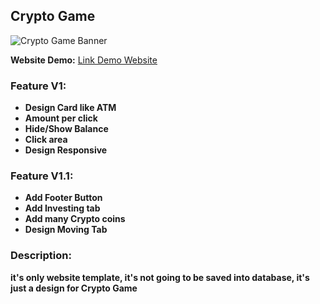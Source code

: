 ## **Crypto Game**

![Crypto Game Banner](https://cdn.pixabay.com/photo/2020/06/10/09/31/bitcoin-5281986_960_720.jpg)

**Website Demo:** [Link Demo Website](https://jzuvgti.github.io/game-saham/)

### **Feature V1:**
- **Design Card like ATM**
- **Amount per click**
- **Hide/Show Balance**
- **Click area**
- **Design Responsive**

### **Feature V1.1:**
- **Add Footer Button**
- **Add Investing tab**
- **Add many Crypto coins**
- **Design Moving Tab**

### **Description:**
**it's only website template, it's not going to be saved into database, it's just a design for Crypto Game**

